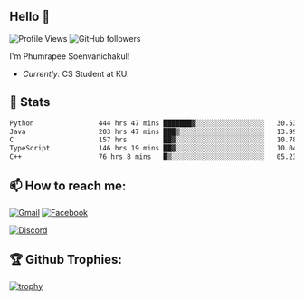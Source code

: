 
<h2>Hello 👋</h2> 

![Profile Views](https://komarev.com/ghpvc/?username=Homiez09&label=Profile%20views&color=0e75b6&style=flat)
![GitHub followers](https://img.shields.io/github/followers/HomieZ09.svg?style=social&label=Follow)


I'm Phumrapee Soenvanichakul!

- <i>Currently:</i> CS Student at KU.

<h2>👀 Stats</h2>

<!--START_SECTION:waka-->

```txt
Python                444 hrs 47 mins ███████▓░░░░░░░░░░░░░░░░░   30.53 %
Java                  203 hrs 47 mins ███▒░░░░░░░░░░░░░░░░░░░░░   13.99 %
C                     157 hrs         ██▓░░░░░░░░░░░░░░░░░░░░░░   10.78 %
TypeScript            146 hrs 19 mins ██▓░░░░░░░░░░░░░░░░░░░░░░   10.04 %
C++                   76 hrs 8 mins   █▒░░░░░░░░░░░░░░░░░░░░░░░   05.23 %
```

<!--END_SECTION:waka-->

<h2>📫 How to reach me:</h2>

<a href="mailto:phumrapeesoen1@gmail.com">![Gmail](https://img.shields.io/badge/Gmail-D14836?style=for-the-badge&logo=gmail&logoColor=white)</a> 
<a href="https://web.facebook.com/phumrapee.soenvanichakul.3/">![Facebook](https://img.shields.io/badge/Facebook-4267B2?style=for-the-badge&logo=facebook&logoColor=white)</a>

<a href="https://discord.gg/EWnAEUtFVm">![Discord](https://discord.c99.nl/widget/theme-1/297740667784921089.png)</a> 

<h2>🏆 Github Trophies:</h2>

[![trophy](https://github-profile-trophy.vercel.app/?username=Homiez09&theme=discord&row=1)](https://github.com/ryo-ma/github-profile-trophy)
